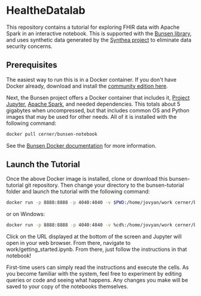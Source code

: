 # HealtheDatalab 
This repository contains a tutorial for exploring FHIR data with Apache Spark in an interactive notebook. This is supported with the [Bunsen library](http://engineering.cerner.com/bunsen), and uses synthetic data generated by the [Synthea project](https://synthetichealth.github.io/synthea/) to eliminate data security concerns.

## Prerequisites
The easiest way to run this is in a Docker container. If you don't have Docker already, download and install the [community edition here](https://www.docker.com/get-docker).

Next, the Bunsen project offers a Docker container that includes it, [Project Jupyter](http://jupyter.org/), [Apache Spark](https://spark.apache.org/), and needed dependencies. This totals about 5 gigabytes when uncompressed, but that includes common OS and Python images that may be used for other needs. All of it is installed with the following command:

```bash
docker pull cerner/bunsen-notebook
```

See the [Bunsen Docker documentation](http://engineering.cerner.com/bunsen/0.4.0/docker.html) for more information.

## Launch the Tutorial
Once the above Docker image is installed, clone or download this bunsen-tutorial git repository. Then change your directory to the bunsen-tutorial folder and launch the tutorial with the following command:

```bash
docker run -p 8888:8888 -p 4040:4040 -v $PWD:/home/jovyan/work cerner/bunsen-notebook
```
or on Windows:

```bash
docker run -p 8888:8888 -p 4040:4040 -v %cd%:/home/jovyan/work cerner/bunsen-notebook
```

Click on the URL displayed at the bottom of the screen and Jupyter will open in your web browser. From there, navigate to work/getting_started.ipynb. From there, just follow the instructions in that notebook!

First-time users can simply read the instructions and execute the cells. As you become familiar with the system, feel free to experiment by editing queries or code and seeing what happens. Any changes you make will be saved to your copy of the notebooks themselves.
